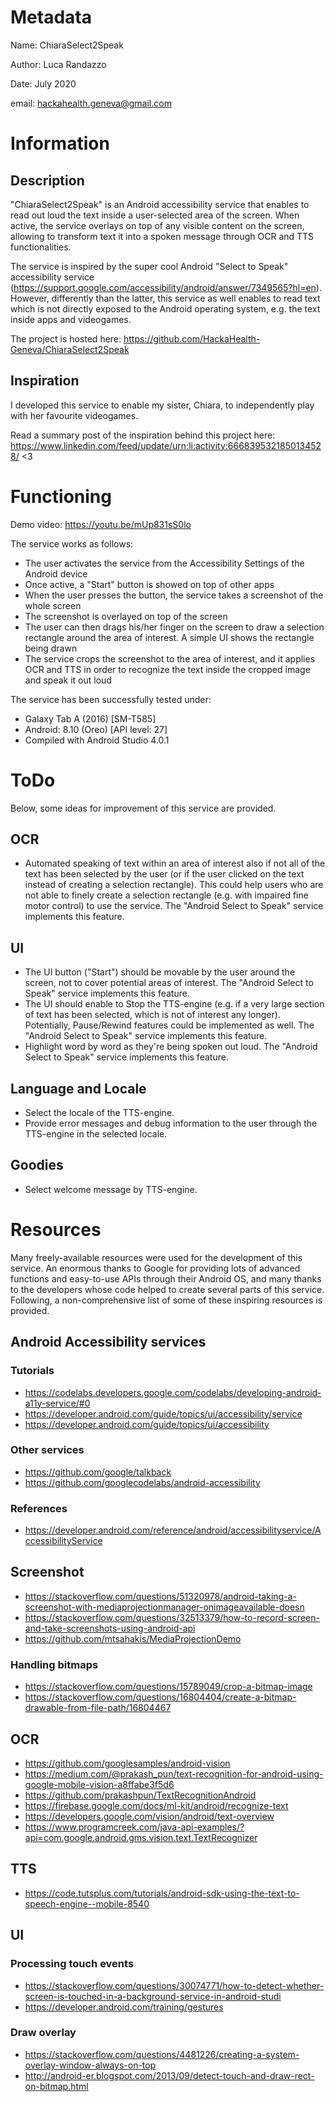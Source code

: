 # Metadata
Name:	ChiaraSelect2Speak

Author: Luca Randazzo

Date:   July 2020

email:  hackahealth.geneva@gmail.com

# Information
## Description
"ChiaraSelect2Speak" is an Android accessibility service that enables to read out loud the text inside a user-selected area of the screen.
When active, the service overlays on top of any visible content on the screen, allowing to transform text it into a spoken message through OCR and TTS functionalities.

The service is inspired by the super cool Android "Select to Speak" accessibility service (https://support.google.com/accessibility/android/answer/7349565?hl=en).
However, differently than the latter, this service as well enables to read text which is not directly exposed to the Android operating system, e.g. the text inside apps and videogames.

The project is hosted here: https://github.com/HackaHealth-Geneva/ChiaraSelect2Speak

## Inspiration
I developed this service to enable my sister, Chiara, to independently play with her favourite videogames.

Read a summary post of the inspiration behind this project here: https://www.linkedin.com/feed/update/urn:li:activity:6668395321850134528/ <3

# Functioning
Demo video: https://youtu.be/mUp831sS0lo

The service works as follows:
- The user activates the service from the Accessibility Settings of the Android device
- Once active, a "Start" button is showed on top of other apps
- When the user presses the button, the service takes a screenshot of the whole screen
- The screenshot is overlayed on top of the screen
- The user can then drags his/her finger on the screen to draw a selection rectangle around the area of interest. A simple UI shows the rectangle being drawn
- The service crops the screenshot to the area of interest, and it applies OCR and TTS in order to recognize the text inside the cropped image and speak it out loud

The service has been successfully tested under:
- Galaxy Tab A (2016) [SM-T585]
- Android: 8.10 (Oreo) [API level: 27]
- Compiled with Android Studio 4.0.1

# ToDo
Below, some ideas for improvement of this service are provided.

## OCR
- Automated speaking of text within an area of interest also if not all of the text has been selected by the user (or if the user clicked on the text instead of creating a selection rectangle).
This could help users who are not able to finely create a selection rectangle (e.g. with impaired fine motor control) to use the service.
The "Android Select to Speak" service implements this feature.

## UI
- The UI button ("Start") should be movable by the user around the screen, not to cover potential areas of interest.
The "Android Select to Speak" service implements this feature.
- The UI should enable to Stop the TTS-engine (e.g. if a very large section of text has been selected, which is not of interest any longer). Potentially, Pause/Rewind features could be implemented as well.
The "Android Select to Speak" service implements this feature.
- Highlight word by word as they're being spoken out loud.
The "Android Select to Speak" service implements this feature.

## Language and Locale
- Select the locale of the TTS-engine.
- Provide error messages and debug information to the user through the TTS-engine in the selected locale.

## Goodies
- Select welcome message by TTS-engine.

# Resources
Many freely-available resources were used for the development of this service.
An enormous thanks to Google for providing lots of advanced functions and easy-to-use APIs through their Android OS, and many thanks to the developers whose code helped to create several parts of this service.
Following, a non-comprehensive list of some of these inspiring resources is provided.

## Android Accessibility services
### Tutorials
- https://codelabs.developers.google.com/codelabs/developing-android-a11y-service/#0
- https://developer.android.com/guide/topics/ui/accessibility/service
- https://developer.android.com/guide/topics/ui/accessibility

### Other services
- https://github.com/google/talkback
- https://github.com/googlecodelabs/android-accessibility

### References
- https://developer.android.com/reference/android/accessibilityservice/AccessibilityService

## Screenshot
- https://stackoverflow.com/questions/51320978/android-taking-a-screenshot-with-mediaprojectionmanager-onimageavailable-doesn
- https://stackoverflow.com/questions/32513379/how-to-record-screen-and-take-screenshots-using-android-api
- https://github.com/mtsahakis/MediaProjectionDemo

### Handling bitmaps
- https://stackoverflow.com/questions/15789049/crop-a-bitmap-image
- https://stackoverflow.com/questions/16804404/create-a-bitmap-drawable-from-file-path/16804467

## OCR
- https://github.com/googlesamples/android-vision
- https://medium.com/@prakash_pun/text-recognition-for-android-using-google-mobile-vision-a8ffabe3f5d6
- https://github.com/prakashpun/TextRecognitionAndroid
- https://firebase.google.com/docs/ml-kit/android/recognize-text
- https://developers.google.com/vision/android/text-overview
- https://www.programcreek.com/java-api-examples/?api=com.google.android.gms.vision.text.TextRecognizer

## TTS
- https://code.tutsplus.com/tutorials/android-sdk-using-the-text-to-speech-engine--mobile-8540

## UI
### Processing touch events
- https://stackoverflow.com/questions/30074771/how-to-detect-whether-screen-is-touched-in-a-background-service-in-android-studi
- https://developer.android.com/training/gestures

### Draw overlay
- https://stackoverflow.com/questions/4481226/creating-a-system-overlay-window-always-on-top
- http://android-er.blogspot.com/2013/09/detect-touch-and-draw-rect-on-bitmap.html